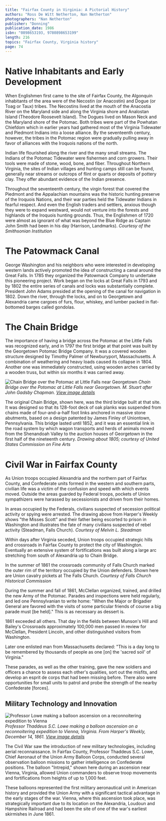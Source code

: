 ```yaml
---
title: "Fairfax County in Virginia: A Pictorial History"
authors: "Ross De Witt Netherton, Nan Netherton"
photographers: "Nan Netherton"
publisher: "Donning"
publication_date: 1986
isbn: "0898653193, 9780898653199"
length: 216
topics: "Fairfax County, Virginia history"
page: 74
---
```


# Native Inhabitants and Early Development

When Englishmen first came to the site of Fairfax County, the Algonquin inhabitants of the area were of the Necostin (or Anacostin) and Dogue (or Toag or Taux) tribes. The Necostins lived at the mouth of the Anacostia River on the Maryland side and along the Virginia shore and Analostan Island (Theodore Roosevelt Island). The Dogues lived on Mason Neck and the Maryland shore of the Potomac. Both tribes were part of the Powhatan Chiefdom which in earlier years had gathered most of the Virginia Tidewater and Piedmont Indians into a loose alliance. By the seventeenth century, however, the tribes in the Potomac region were gradually pulling away in favor of alliances with the Iroquois nations of the north.

Indian life flourished along the river and the many small streams. The Indians of the Potomac Tidewater were fishermen and corn growers. Their tools were made of stone, wood, bone, and fiber. Throughout Northern Virginia, the sites of Indian villages and hunting camps still can be found, generally near streams or outcrops of flint or quarts or deposits of pottery clay. They offer abundant evidence of the Indian presence.

Throughout the seventeenth century, the virgin forest that covered the Piedmont and the Appalachian mountains was the historic hunting preserve of the Iroquois Nations, and their war parties held the Tidewater Indians in fearful respect. And even the English traders and settlers, anxious though they were to expand westward, would not venture into the forests and highlands of the Iroquois hunting grounds. Thus, the Englishmen of 1720 were almost as ignorant of what was beyond the Blue Ridge as Captain John Smith had been in his day (Harrison, Landmarks). *Courtesy of the Smithsonian Institution*

# The Patowmack Canal

George Washington and his neighbors who were interested in developing western lands actively promoted the idea of constructing a canal around the Great Falls. In 1785 they organized the Patowmack Company to undertake this pioneering project. Work began on the locks at Great Falls in 1793 and by 1802 the entire series of canals and locks was substantially complete. President John Adams presided at the opening of the canal for navigation in 1802. Down the river, through the locks, and on to Georgetown and Alexandria came cargoes of furs, flour, whiskey, and lumber packed in flat-bottomed barges called gondolas.

# The Chain Bridge

The importance of having a bridge across the Potomac at the Little Falls was recognized early, and in 1797 the first bridge at that point was built by the Georgetown Potomac Bridge Company. It was a covered wooden structure designed by Timothy Palmer of Newburyport, Massachusetts. A combination of weathering and heavy loads caused its collapse in 1804. Another one was immediately constructed, using wooden arches carried by a wooden truss, but within six months it was carried away. 

![Chain Bridge over the Potomac at Little Falls near Georgetown](https://www.pafa.org/sites/default/files/artworkpics/1981_x_3_l.jpg)
*Chain Bridge over the Potomac at Little Falls near Georgetown. M. Stuart after John Gadsby Chapman. [View image details](/research/images/chain_bridge.md)*

The original Chain Bridge, shown here, was the third bridge built at that site. It was designed so that its 128-foot deck of oak planks was suspended from chains made of four-and-a-half foot links anchored in massive stone abutments, based on a design patented by James Finley of Uniontown, Pennsylvania. This bridge lasted until 1852, and it was an essential link in the road system by which wagon transports and herds of animals moved from the Shenandoah Valley to the auction houses of Georgetown in the first half of the nineteenth century. *Drawing about 1805; courtesy of United States Commission on Fine Arts*

# Civil War in Fairfax County

As Union troops occupied Alexandria and the northern part of Fairfax County, and Confederate units formed in the western and southern parts, civilian life was a victim of the confusion and speed with which events moved. Outside the areas guarded by Federal troops, pockets of Union sympathizers were harassed by secessionists and driven from their homes.

In areas occupied by the Federals, civilians suspected of secession political activity or spying were arrested. The drawing above from Harper's Weekly shows "the Misses Scott" and their father being escorted to prison in Washington and illustrates the fate of many civilians suspected of rebel activity (Steadman, Falls Church). *Courtesy of Melvin L. Steadman*

Within days after Virginia seceded, Union troops occupied strategic hills and crossroads in Fairfax County to protect the city of Washington. Eventually an extensive system of fortifications was built along a large arc stretching from south of Alexandria up to Chain Bridge.

In the summer of 1861 the crossroads community of Falls Church marked the outer rim of the territory occupied by the Union defenders. Shown here are Union cavalry pickets at The Falls Church. *Courtesy of Falls Church Historical Commission*

During the summer and fall of 1861, McClellan organized, trained, and drilled the new Army of the Potomac. Parades and inspections were held regularly, and led one Pennsylvanian to write home: "When the Major or Brigadier General are favored with the visits of some particular friends of course a big parade must [be held]." This is as necessary as dessert is.

1861 exceeded all others. That day in the fields between Munson's Hill and Bailey's Crossroads approximately 100,000 men passed in review for McClellan, President Lincoln, and other distinguished visitors from Washington.

Later one enlisted man from Massachusetts declared: "This is a day long to be remembered by thousands of people as one [on] the 'sacred soil' of Virginia."

These parades, as well as the other training, gave the new soldiers and officers a chance to assess each other's qualities, sort out the misfits, and develop an esprit de corps that had been missing before. There also were opportunities for small units to patrol and probe the strength of the nearby Confederate [forces].

## Military Technology and Innovation

![Professor Lowe making a balloon ascension on a reconnoitering expedition to Vienna](https://upload.wikimedia.org/wikipedia/commons/7/7b/%22Professor_Lowe_making_a_balloon_ascension_on_a_reconnoitering_expedition_to_Vienna%22_-_Intrepid_%28balloon_aircraft%29_illustration_in_Harper%27s_Weekly_on_December_14%2C_1861%2C_Volume_5%2C_Issue_259_%28cropped%29.jpg)
*Professor Thaddeus S.C. Lowe making a balloon ascension on a reconnoitering expedition to Vienna, Virginia. From Harper's Weekly, December 14, 1861. [View image details](/research/images/professor_lowe_balloon.md)*

The Civil War saw the introduction of new military technologies, including aerial reconnaissance. In Fairfax County, Professor Thaddeus S.C. Lowe, Chief Aeronaut of the Union Army Balloon Corps, conducted several observation balloon missions to gather intelligence on Confederate positions. The balloon "Intrepid," shown here during an ascension near Vienna, Virginia, allowed Union commanders to observe troop movements and fortifications from heights of up to 1,000 feet. 

These balloons represented the first military aeronautical unit in American history and provided the Union Army with a significant tactical advantage in the early stages of the war. Vienna, where this ascension took place, was strategically important due to its location on the Alexandria, Loudoun and Hampshire Railroad and had been the site of one of the war's earliest skirmishes in June 1861. 